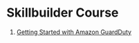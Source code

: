 
# Skillbuilder Course

1. [Getting Started with Amazon GuardDuty](https://explore.skillbuilder.aws/learn/course/274/deep-dive-lambdaedge)